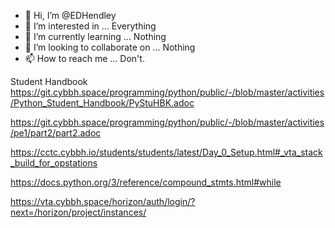 - 👋 Hi, I’m @EDHendley
- 👀 I’m interested in ...
        Everything
- 🌱 I’m currently learning ...
        Nothing
- 💞️ I’m looking to collaborate on ...
        Nothing
- 📫 How to reach me ...
        Don't.

  
Student Handbook
https://git.cybbh.space/programming/python/public/-/blob/master/activities/Python_Student_Handbook/PyStuHBK.adoc

https://git.cybbh.space/programming/python/public/-/blob/master/activities/pe1/part2/part2.adoc

https://cctc.cybbh.io/students/students/latest/Day_0_Setup.html#_vta_stack_build_for_opstations

https://docs.python.org/3/reference/compound_stmts.html#while

https://vta.cybbh.space/horizon/auth/login/?next=/horizon/project/instances/



<!---
EDHendley/EDHendley is a ✨ special ✨ repository because its `README.md` (this file) appears on your GitHub profile.
You can click the Preview link to take a look at your changes.
--->
